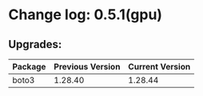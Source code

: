 # Change log: 0.5.1(gpu)

## Upgrades: 

Package | Previous Version | Current Version
---|---|---
boto3|1.28.40|1.28.44
